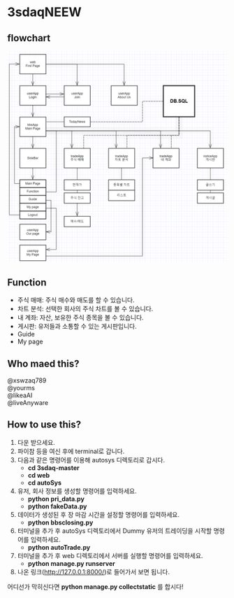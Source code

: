 # 3sdaqNEEW
## flowchart
![NEW_flowchart](./NEW_flowchart.PNG)
## Function
- 주식 매매: 주식 매수와 매도를 할 수 있습니다.
- 차트 분석: 선택한 회사의 주식 차트를 볼 수 있습니다.
- 내 계좌: 자산, 보유한 주식 종목을 볼 수 있습니다.
- 게시판: 유저들과 소통할 수 있는 게시판입니다.
- Guide
- My page
## Who maed this?
@xswzaq789   
@yourms  
@likeaAI  
@liveAnyware 
## How to use this?
1. 다운 받으세요.
2. 파이참 등을 여신 후에 terminal로 갑니다.
3. 다음과 같은 명령어를 이용해 autosys 디렉토리로 갑시다.
   - **cd 3sdaq-master**
   - **cd web**
   - **cd autoSys**
4. 유저, 회사 정보를 생성할 명령어를 입력하세요.
   - **python pri_data.py**
   - **python fakeData.py**
5. 데이터가 생성된 후 장 마감 시간을 설정할 명령어를 입력하세요.
   - **python bbsclosing.py**
6. 터미널을 추가 후 autoSys 디렉토리에서 Dummy 유저의 트레이딩을 시작할 명령어를 입력하세요.
   - **python autoTrade.py**
7. 터미널을 추가 후 web 디렉토리에서 서버를 실행할 명령어를 입력하세요.
   - **python manage.py runserver**
8. 나온 링크(http://127.0.0.1:8000/)로 들어가서 보면 됩니다.

어디선가 막히신다면 **python manage.py collectstatic** 를 합시다!
